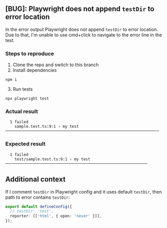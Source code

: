 ## [BUG]: Playwright does not append `testDir` to error location

In the error output Playwright does not append `testDir` to error location.
Due to that, I'm unable to use cmd+click to navigate to the error line in the test.

### Steps to reproduce

1. Clone the repo and switch to this branch
2. Install dependencies
```
npm i
```
3. Run tests
```
npx playwright test
```

### Actual result
```
  1 failed
    sample.test.ts:9:1 › my test ───────────────────────────────────────────────────────────────────
```

### Expected result
```
  1 failed
    test/sample.test.ts:9:1 › my test ──────────────────────────────────────────────────────────────
```

## Additional context
If I comment `testDir` in Playwright config and it uses default `testDir`, then path to error contains `testDir`:

```ts
export default defineConfig({
  // testDir: 'test',
  reporter: [['html', { open: 'never' }]],
});
```
